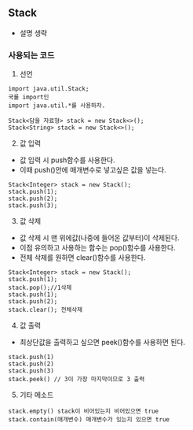 ## Stack
- 설명 생략

### 사용되는 코드
1. 선언
```
import java.util.Stack;
국룰 import인
import java.util.*를 사용하자.

Stack<담을 자료형> stack = new Stack<>();
Stack<String> stack = new Stack<>();
```

2. 값 입력
- 값 입력 시 push함수를 사용한다.
- 이때 push()안에 매개변수로 넣고싶은 값을 넣는다.
```
Stack<Integer> stack = new Stack();
stack.push(1);
stack.push(2);
stack.push(3);

```

3. 값 삭제
- 값 삭제 시 맨 위에값(나중에 들어온 값부터)이 삭제된다.
- 이점 유의하고 사용하는 함수는 pop()함수를 사용한다.
- 전체 삭제를 원하면 clear()함수를 사용한다.
```
Stack<Integer> stack = new Stack();
stack.push(1);
stack.pop();//1삭제
stack.push(1);
stack.push(2);
stack.clear(); 전체삭제
```

4. 값 출력
- 최상단값을 출력하고 싶으면 peek()함수를 사용하면 된다.
```
stack.push(1)
stack.push(2)
stack.push(3)
stack.peek() // 3이 가장 마지막이므로 3 출력
```

5. 기타 메소드
```
stack.empty() stack이 비어있는지 비어있으면 true
stack.contain(매개변수) 매개변수가 있는지 있으면 true
```



